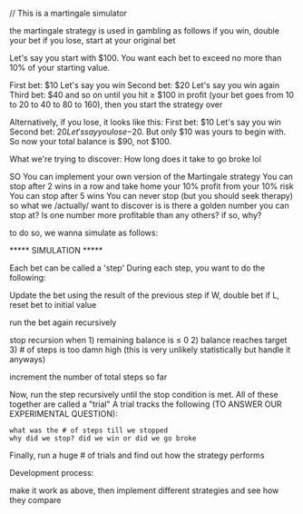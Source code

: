  // This is a martingale simulator

the martingale strategy is used in gambling as follows
if you win, double your bet
if you lose, start at your original bet


Let's say you start with $100. You want each bet to exceed no more than 10% of your starting value.

First bet: $10
Let's say you win
Second bet: $20
Let's say you win again
Third bet: $40
and so on until you hit ≥ $100 in profit (your bet goes from 10 to 20 to 40 to 80 to 160), then you start the strategy over

Alternatively, if you lose, it looks like this:
First bet: $10
Let's say you win
Second bet: $20
Let's say you lose
-$20. But only $10 was yours to begin with. So now your total balance is $90, not $100.


What we're trying to discover:
How long does it take to go broke lol

SO
You can implement your own version of the Martingale strategy
You can stop after 2 wins in a row and take home your 10% profit from your 10% risk
You can stop after 5 wins
You can never stop (but you should seek therapy)
so what we /actually/ want to discover is
is there a golden number you can stop at?
Is one number more profitable than any others?
if so, why?

to do so, we wanna simulate as follows:



 *****     SIMULATION     *****



Each bet can be called a 'step'
During each step, you want to do the following:

Update the bet using the result of the previous step
    if W, double bet
    if L, reset bet to initial value

run the bet again recursively

stop recursion when
    1) remaining balance is ≤ 0
    2) balance reaches target
    3) # of steps is too damn high (this is very unlikely statistically but handle it anyways)

increment the number of total steps so far


Now, run the step recursively until the stop condition is met.
All of these together are called a "trial"
A trial tracks the following (TO ANSWER OUR EXPERIMENTAL QUESTION):

    what was the # of steps till we stopped
    why did we stop? did we win or did we go broke


Finally, run a huge # of trials and find out how the strategy performs


Development process:


make it work as above, then implement different strategies and see how they compare
